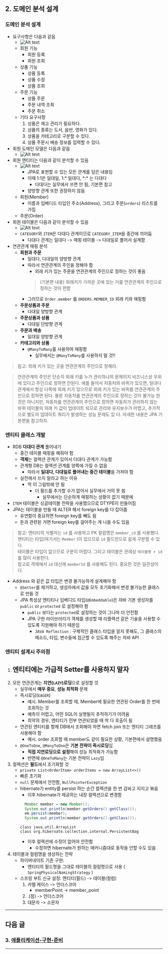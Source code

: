 ## 2. 도메인 분석 설계

### 도메인 분석 설계

- 요구사항은 다음과 같음
    - ![Alt text](images/sect02/image.png)
    - 회원 기능 
        - 회원 등록
        - 회원 조회 
    - 상품 기능
        - 상품 등록
        - 상품 수정
        - 상품 조회
    - 주문 기능 
        - 상품 주문
        - 주문 내역 조회
        - 주문 취소
    - 기타 요구사항
        1. 상품은 재고 관리가 필요하다.
        2. 상품의 종류는 도서, 음반, 영화가 있다. 
        3. 상품을 카테고리로 구분할 수 있다.
        4. 상품 주문시 배송 정보를 입력할 수 있다.
- 회원 도메인 모델은 다음과 같음
    - ![Alt text](images/sect02/image-1.png)
- 회원 엔티티는 다음과 같이 분석할 수 있음
    - ![Alt text](images/sect02/image-2.png)
        - JPA로 표현할 수 있는 모든 관계를 담은 내용임
        - 이때 1:1은 일대일, 1:* 일대다, \*:\* 는 다대다
            - 다대다는 실무에서 쓰면 안 됨, 기본편 참고
        - 양방향 관계 또한 권장하지 않음
    - 회원(Member)
        - 이름과 임베디드 타입인 주소(Address), 그리고 주문(`orders`) 리스트를 가짐
    - 주문(Order)
- 회원 테이블은 다음과 같이 분석할 수 있음
    - ![Alt text](images/sect02/image-3.png)
    - `CATEGORY`와 `ITEM`은 다대다 관계이므로 `CATEGORY_ITEM`을 중간에 끼어둠
        - 다대다 관계는 일대다 -> 매핑 테이블 -> 다대일로 풀어서 설계함
- 연관관계 매핑 분석
    - **회원과 주문**
        - 일대다, 다대일의 양방향 관계
        - 따라서 연관관계의 주인을 정해야 함
            - 외래 키가 있는 주문을 연관관계의 주인으로 정하는 것이 좋음
            > (기본편 내용) 외래키가 가까운 곳에 있는 거를 연관관계의 주인으로 정하는 것이 편함
        - 그러므로 `Order.member` 를 `ORDERS.MEMBER_ID` 외래 키와 매핑함
    - **주문상품과 주문**
        - 다대일 양방향 관계
    - **주문상품과 상품** 
        - 다대일 단방향 관계
    - **주문과 배송**
        - 일대일 양방향 관계
    - **카테고리와 상품**
        - `@ManyToMany`를 사용하여 매핑함
            - 실무에서는 `@ManyToMany`를 사용하지 말 것!!
>  참고: 외래 키가 있는 곳을 연관관계의 주인으로 정해라.

> 연관관계의 주인은 단순히 외래 키를 누가 관리하냐의 문제이지 비즈니스상 우위에 있다고 주인으로 정하면 안된다. 예를 들어서 자동차와 바퀴가 있으면, 일대다 관계에서 항상 다쪽에 외래 키가 있으므로 외래 키가 있는 바퀴를 연관관계의 주인으로 정하면 된다. 물론 자동차를 연관관계의 주인으로 정하는 것이 불가능 한 것은 아니지만, 자동차를 연관관계의 주인으로 정하면 자동차가 관리하지 않는 바퀴 테이블의 외래 키 값이 업데이트 되므로 관리와 유지보수가 어렵고, 추가적으로 별도의 업데이트 쿼리가 발생하는 성능 문제도 있 다. 자세한 내용은 JPA 기본편을 참고하자.

### 엔티티 클래스 개발

- RDB **다대다 관계** 풀어내기
    - 중간 테이블 매핑을 해줘야 함
    - **객체**는 컬렉션 관계가 있어서 다대다 관계가 가능함
    - 관계형 DB는 컬렉션 관계를 양쪽에 가질 수 없음
        - 따라서 **일대다, 다대일로 풀어내는 중간 테이블**을 가져야 함
    - 실전에서 쓰지 말라고 하는 이유
        - 딱 이 그림밖에 안 됨
            - 더 필드를 추가할 수가 없어서 실무에서 거의 못 씀
                - 실무에서는 단순하게 매핑하는 상황이 없기 때문에
- `ITEM` 테이블은 싱글테이블 전략을 사용했으므로 DTYPE이 만들어짐 
- JPA는 테이블을 만들 때 ALTER 해서 foreign key를 다 잡아줌
    - 유연함이 중요하면 foreign key를 빼도 됨
    - 돈과 관련된 거면 foreign key를 걸어주는 게 나을 수도 있음

> 참고: 엔티티의 식별자는 `id` 를 사용하고 PK 컬럼명은 `member_id` 를 사용했다. <br/>엔티티는 타입(여기서는 `Member` )이 있으므로 `id` 필드만으로 쉽게 구분할 수 있다. <br/>테이블은 타입이 없으므로 구분이 어렵다. 그리고 테이블은 관례상 `테이블명 + id` 를 많이 사용한다. <br/>참고로 객체에서 `id` 대신에 `memberId` 를 사용해도 된다. 중요한 것은 일관성이다.

- Address 와 같은 값 타입은 변경 불가능하게 설계해야 함
    - `@Setter`를 제거하고, 생성자에서 값을 모두 초기화해서 변경 불가능한 클래스로 만들 것
    - JPA 특성상 엔티티나 임베디드 타입(`@Embeddable`)은 자바 기본 생성자를 `public` or `protected` 로 설정해야 함
        - `public` 보다는 `protected`로 설정하는 것이 그나마 더 안전함
        - JPA 구현 라이브러리가 객체를 생성할 때 리플렉션 같은 기술을 사용할 수 있도록 지원해야 하기 때문임
            - `JAVA Reflection` : 구체적인 클래스 타입을 알지 못해도, 그 클래스의 메소드, 타입, 변수들에 접근할 수 있도록 해주는 자바 API

### 엔티티 설계시 주의점

1. 엔티티에는 가급적 Setter를 사용하지 말자
    - 
2. 모든 연관관계는 **지연(`LAZY`)로딩**으로 설정할 것
    - 실무에서 **매우 중요**, **성능 최적화** 문제
    - 즉시로딩(`EAGER`) 
        - 예시. Member를 조회할 때, Member에 필요한 연관된 Order를 한 번에 조회하는 것
        - 예측이 어렵고, 어떤 SQL이 실행될지 추적하기가 어려움
        - 최악의 경우, 엔티티가 전부 연관되었을 때 싹 다 호출이 됨
    - 연관된 엔티티를 함께 DB에서 조회해야 하면 fetch join 또는 엔티티 그래프를 사용해야 함
        - 예시. order 조회할 때 member도 같이 필요한 상황, 기본편에서 설명했음
    - `@OneToOne`, `@ManyToOne`은 **기본 전략이 즉시로딩**임
        - **직접 지연로딩으로 설정**해야 성능 최적화가 가능함
        - 반면에 `@OneToMany`는 기본 전략이 `Lazy`임
3. 컬렉션은 **필드**에서 초기화할 것
    - `private List<OrderItem> orderItems = new ArrayList<>()`
    - 빠른 초기화
    - `null` 문제에서 안전함, `NullPointerException`
    - hibernate가 entity를 persist 하는 순간 컬렉션을 한 번 감싸고 지지고 볶음
        - 이후 hibernate가 제공하는 내장 컬렉션으로 변경함
        ```java
          Member member = new Member();
          System.out.println(member.getOrders().getClass());
          em.persist(member);
          System.out.println(member.getOrders().getClass());
        ```
        ```log
        class java.util.ArrayList
        class org.hibernate.collection.internal.PersistentBag
        ```
        - 이후 컬렉션에 수정이 없어야 안전함
            - 수정하면 hibernate가 원하는 매커니즘대로 동작을 안할 수도 있음
4. 테이블과 컬럼명을 생성하는 전략
    - 하이버네이트 기존 구현: 
        - 엔티티의 필드명을 그대로 테이블의 컬럼명으로 사용 ( `SpringPhysicalNamingStrategy` )
    - 스프링 부트 신규 설정: 엔티티(필드) -> 테이블(컬럼)
        1. 카멜 케이스 -> 언더스코어
            - memberPoint -> member_point
        2. .(점) -> 언더스코어
        3. 대문자 -> 소문자

---
## 다음 글

### 3. [애플리케이션-구현-준비](3-애플리케이션-구현-준비.md)

---